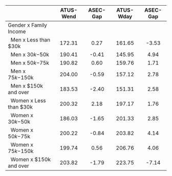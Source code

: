 
|                      |    ATUS-Wend |     ASEC-Gap |    ATUS-Wday |     ASEC-Gap |
| -------------------- | :----------: | :----------: | :----------: | :----------: |
| Gender x Family Income |              |              |              |              |
| &nbsp;&nbsp;Men x Less than $30k |       172.31 |         0.27 |       161.65 |        -3.53 |
| &nbsp;&nbsp;Men x $30k-$50k |       190.41 |        -0.41 |       145.95 |         4.94 |
| &nbsp;&nbsp;Men x $50k-$75k |       190.82 |         0.60 |       159.76 |         1.71 |
| &nbsp;&nbsp;Men x $75k-$150k |       204.00 |        -0.59 |       157.12 |         2.78 |
| &nbsp;&nbsp;Men x $150k and over |       183.53 |        -2.40 |       151.31 |         2.58 |
| &nbsp;&nbsp;Women x Less than $30k |       200.32 |         2.18 |       197.17 |         1.76 |
| &nbsp;&nbsp;Women x $30k-$50k |       186.03 |        -1.65 |       201.33 |         2.85 |
| &nbsp;&nbsp;Women x $50k-$75k |       200.22 |        -0.84 |       203.82 |         4.14 |
| &nbsp;&nbsp;Women x $75k-$150k |       199.74 |         0.56 |       206.76 |         4.06 |
| &nbsp;&nbsp;Women x $150k and over |       203.82 |        -1.79 |       223.75 |        -7.14 |

